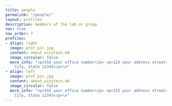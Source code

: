 ```yaml
---
title: people
permalink: "/people/"
layout: profiles
description: members of the lab or group
nav: true
nav_order: 7
profiles:
- align: right
  image: prof_pic.jpg
  content: about_einstein.md
  image_circular: false
  more_info: "<p>555 your office number</p> <p>123 your address street</p> <p>Your
    City, State 12345</p>\n"
- align: left
  image: prof_pic.jpg
  content: about_einstein.md
  image_circular: false
  more_info: "<p>555 your office number</p> <p>123 your address street</p> <p>Your
    City, State 12345</p>\n"
---
```


